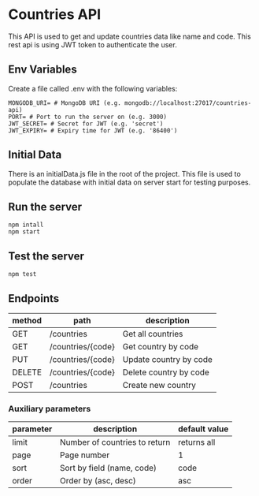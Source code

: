 # Countries API

This API is used to get and update countries data like name and code. This rest api is using JWT token to authenticate the user.

## Env Variables

Create a file called .env with the following variables:

    MONGODB_URI= # MongoDB URI (e.g. mongodb://localhost:27017/countries-api)
    PORT= # Port to run the server on (e.g. 3000)
    JWT_SECRET= # Secret for JWT (e.g. 'secret')
    JWT_EXPIRY= # Expiry time for JWT (e.g. '86400')

## Initial Data

There is an initialData.js file in the root of the project. This file is used to populate the database with initial data on server start for testing purposes.

## Run the server

    npm intall
    npm start

## Test the server

    npm test

## Endpoints

| method | path              | description            |
| ------ | ----------------- | ---------------------- |
| GET    | /countries        | Get all countries      |
| GET    | /countries/{code} | Get country by code    |
| PUT    | /countries/{code} | Update country by code |
| DELETE | /countries/{code} | Delete country by code |
| POST   | /countries        | Create new country     |

### Auxiliary parameters

| parameter | description                   | default value |
| --------- | ----------------------------- | ------------- |
| limit     | Number of countries to return | returns all   |
| page      | Page number                   | 1             |
| sort      | Sort by field (name, code)    | code          |
| order     | Order by (asc, desc)          | asc           |
